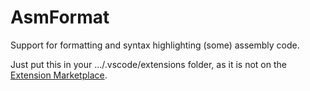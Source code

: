 # AsmFormat

Support for formatting and syntax highlighting (some) assembly code.

Just put this in your .../.vscode/extensions folder, as it is not on the [Extension Marketplace](https://marketplace.visualstudio.com/VSCode).
